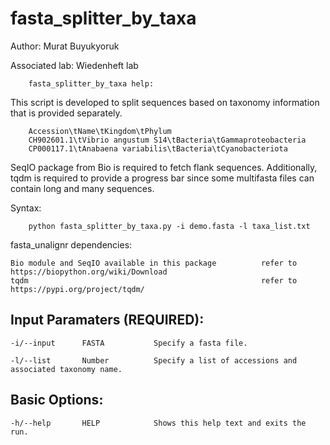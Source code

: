 # fasta_splitter_by_taxa

Author: Murat Buyukyoruk

Associated lab: Wiedenheft lab

        fasta_splitter_by_taxa help:

This script is developed to split sequences based on taxonomy information that is provided separately.

        Accession\tName\tKingdom\tPhylum
        CH902601.1\tVibrio angustum S14\tBacteria\tGammaproteobacteria
        CP000117.1\tAnabaena variabilis\tBacteria\tCyanobacteriota

SeqIO package from Bio is required to fetch flank sequences. Additionally, tqdm is required to provide a progress bar since some multifasta files can contain long and many sequences.
        
Syntax:

        python fasta_splitter_by_taxa.py -i demo.fasta -l taxa_list.txt

fasta_unalignr dependencies:
	
	Bio module and SeqIO available in this package          refer to https://biopython.org/wiki/Download
	tqdm                                                    refer to https://pypi.org/project/tqdm/
	
Input Paramaters (REQUIRED):
----------------------------
	-i/--input		FASTA			Specify a fasta file.

	-l/--list		Number			Specify a list of accessions and associated taxonomy name.

Basic Options:
--------------
	-h/--help		HELP			Shows this help text and exits the run.
	
